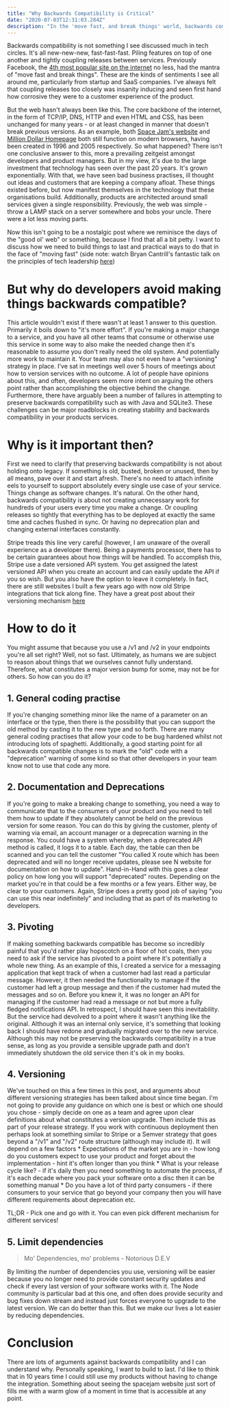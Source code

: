 ```yaml
---
title: "Why Backwards Compatibility is Critical"
date: "2020-07-03T12:31:03.284Z"
description: "In the 'move fast, and break things' world, backwards compatibility has been cast into the realms of insignificance, but here is why it's so important even now"
---
```


Backwards compatibility is not something I see discussed much in tech circles. It's all new-new-new, fast-fast-fast. Piling features on top of one another and tightly coupling releases between services. Previously Facebook, the [4th most popular site on the internet](https://www.alexa.com/topsites) no less, had the mantra of "move fast and break things".
These are the kinds of sentiments I see all around me, particularly from startup and SaaS companies. I've always felt that coupling releases too closely was insanity inducing and seen first hand how corrosive they were to a customer experience of the product.

But the web hasn't always been like this. The core backbone of the internet, in the form of TCP/IP, DNS, HTTP and even HTML and CSS, has been unchanged for many years - or at least changed in manner that doesn't break previous versions. As an example, both [Space Jam's website](http://spacejam.com) and [Million Dollar Homepage](http://www.milliondollarhomepage.com/) both still function on modern browsers, having been created in 1996 and 2005 respectively.
So what happened? There isn't one conclusive answer to this, more a prevailing zeitgeist amongst developers and product managers. But in my view, it's due to the large investment that technology has seen over the past 20 years. It's grown exponentially.
With that, we have seen bad business practises, ill thought out ideas and customers that are keeping a company afloat. These things existed before, but now manifest themselves in the technology that these organisations build.
Additionally, products are architected around small services given a single responsibility. Previously, the web was simple - throw a LAMP stack on a server somewhere and bobs your uncle. There were a lot less moving parts.

Now this isn't going to be a nostalgic post where we reminisce the days of the "good ol' web" or something, because I find that all a bit petty. I want to discuss how we need to build things to last and practical ways to do that in the face of "moving fast" (side note: watch Bryan Cantrill's fantastic talk on the principles of tech leadership [here](https://www.youtube.com/watch?v=9QMGAtxUlAc))

# But why do developers avoid making things backwards compatible?
This article wouldn't exist if there wasn't at least 1 answer to this question.
Primarily it boils down to "it's more effort". If you're making a major change to a service, and you have all other teams that consume or otherwise use this service in some way to also make the needed change then it's reasonable to assume you don't really need the old system. And potentially more work to maintain it.
Your team may also not even have a "versioning" strategy in place. I've sat in meetings well over 5 hours of meetings about how to version services with no outcome. A lot of people have opinions about this, and often, developers seem more intent on arguing the others point rather than accomplishing the objective behind the change.
Furthermore, there have arguably been a number of failures in attempting to preserve backwards compatibility such as with Java and SQLite3.
These challenges can be major roadblocks in creating stability and backwards compatibility in your products services.

# Why is it important then?
First we need to clarify that preserving backwards compatibility is not about holding onto legacy. If something is old, busted, broken or unused, then by all means, pave over it and start afresh. There's no need to attach infinite eels to yourself to support absolutely every single use case of your service. Things change as software changes. It's natural.
On the other hand, backwards compatibility is about not creating unnecessary work for hundreds of your users every time you make a change. Or coupling releases so tightly that everything has to be deployed at exactly the same time and caches flushed in sync. Or having no deprecation plan and changing external interfaces constantly.

Stripe treads this line very careful (however, I am unaware of the overall experience as a developer there). Being a payments processor, there has to be certain guarantees about how things will be handled.
To accomplish this, Stripe use a date versioned API system. You get assigned the latest versioned API when you create an account and can easily update the API if you so wish. But you also have the option to leave it completely. In fact, there are still websites I built a few years ago with now old Stripe integrations that tick along fine. They have a great post about their versioning mechanism [here](https://stripe.com/blog/api-versioning)

# How to do it
You might assume that because you use a /v1 and /v2 in your endpoints you're all set right? Well, not so fast. Ultimately, as humans we are subject to reason about things that we ourselves cannot fully understand. Therefore, what constitutes a major version bump for some, may not be for others.
So how can you do it?

## 1. General coding practise
If you're changing something minor like the name of a parameter on an interface or the type, then there is the possibility that you can support the old method by casting it to the new type and so forth. There are many general coding practises that allow your code to be bug hardened whilst not introducing lots of spaghetti.
Additionally, a good starting point for all backwards compatible changes is to mark the "old" code with a "deprecation" warning of some kind so that other developers in your team know not to use that code any more.

## 2. Documentation and Deprecations
If you're going to make a breaking change to something, you need a way to communicate that to the consumers of your product and you need to tell them how to update if they absolutely cannot be held on the previous version for some reason.
You can do this by giving the customer, plenty of warning via email, an account manager or a deprecation warning in the response. You could have a system whereby, when a deprecated API method is called, it logs it to a table. Each day, the table can then be scanned and you can tell the customer "You called X route which has been deprecated and will no longer receive updates, please see N website for documentation on how to update".
Hand-in-Hand with this goes a clear policy on how long you will support "deprecated" routes. Depending on the market you're in that could be a few months or a few years. Either way, be clear to your customers. Again, Stripe does a pretty good job of saying "you can use this near indefinitely" and including that as part of its marketing to developers.

## 3. Pivoting
If making something backwards compatible has become so incredibly painful that you'd rather play hopscotch on a floor of hot coals, then you need to ask if the service has pivoted to a point where it's potentially a whole new thing.
As an example of this, I created a service for a messaging application that kept track of when a customer had last read a particular message. However, it then needed the functionality to manage if the customer had left a group message and then if the customer had muted the messages and so on. Before you knew it, it was no longer an API for managing if the customer had read a message or not but more a fully fledged notifications API.
In retrospect, I should have seen this inevitability. But the service had devolved to a point where it wasn't anything like the original. Although it was an internal only service, it's something that looking back I should have redone and gradually migrated over to the new service.
Although this may not be preserving the backwards compatibility in a true sense, as long as you provide a sensible upgrade path and don't immediately shutdown the old service then it's ok in my books.

## 4. Versioning
We've touched on this a few times in this post, and arguments about different versioning strategies has been talked about since time began.
I'm not going to provide any guidance on which one is best or which one should you chose - simply decide on one as a team and agree upon clear definitions about what constitutes a version upgrade. Then include this as part of your release strategy.
If you work with continuous deployment then perhaps look at something similar to Stripe or a Semver strategy that goes beyond a "/v1" and "/v2" route structure (although may include it).
It will depend on a few factors
    * Expectations of the market you are in - how long do you customers expect to use your product and forget about the implementation - hint it's often longer than you think
    * What is your release cycle like? - if it's daily then you need something to automate the process, if it's each decade where you pack your software onto a disc then it can be something manual
    * Do you have a lot of third party consumers - if there consumers to your service that go beyond your company then you will have different requirements about deprecation etc.

TL;DR - Pick one and go with it. You can even pick different mechanism for different services!

## 5. Limit dependencies
> Mo' Dependencies, mo' problems - Notorious D.E.V

By limiting the number of dependencies you use, versioning will be easier because you no longer need to provide constant security updates and check if every last version of your software works with it.
The Node community is particular bad at this one, and often does provide security and bug fixes down stream and instead just forces everyone to upgrade to the latest version. We can do better than this. But we make our lives a lot easier by reducing dependencies.

# Conclusion
There are lots of arguments against backwards compatibility and I can understand why. Personally speaking, I want to build to last. I'd like to think that in 10 years time I could still use my products without having to change the integration.
Something about seeing the spacejam website just sort of fills me with a warm glow of a moment in time that is accessible at any point.
